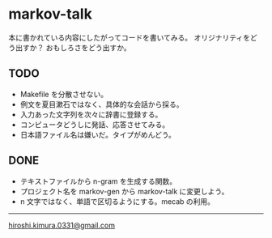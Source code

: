 # markov-talk

本に書かれている内容にしたがってコードを書いてみる。
オリジナリティをどう出すか？
おもしろさをどう出すか。

## TODO

* Makefile を分散させない。
* 例文を夏目漱石ではなく、具体的な会話から採る。
* 入力あった文字列を次々に辞書に登録する。
* コンピュータどうしに発話、応答させてみる。
* 日本語ファイル名は嫌いだ。タイプがめんどう。

## DONE

* テキストファイルから n-gram を生成する関数。
* プロジェクト名を markov-gen から markov-talk に変更しよう。
* n 文字ではなく、単語で区切るようにする。mecab の利用。

---
hiroshi.kimura.0331@gmail.com

